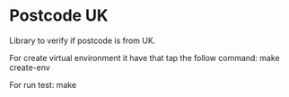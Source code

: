 # Postcode UK

Library to verify if postcode is from UK.

For create virtual environment it have that tap the follow command: make create-env

For run test: make 